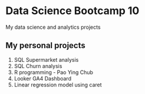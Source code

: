 # Data Science Bootcamp 10
My data science and analytics projects

## My personal projects
1. SQL Supermarket analysis
2. SQL Churn analysis
3. R programming - Pao Ying Chub
4. Looker GA4 Dashboard
5. Linear regression model using caret
